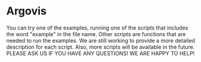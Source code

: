 # Argovis
You can try one of the examples, running one of the scripts that includes the word "example" in the file name.
Other scripts are functions that are needed to run the examples.
We are still working to provide a more detailed description for each script. Also, more scripts will be available in the future. PLEASE ASK US IF YOU HAVE ANY QUESTIONS! WE ARE HAPPY TO HELP!
